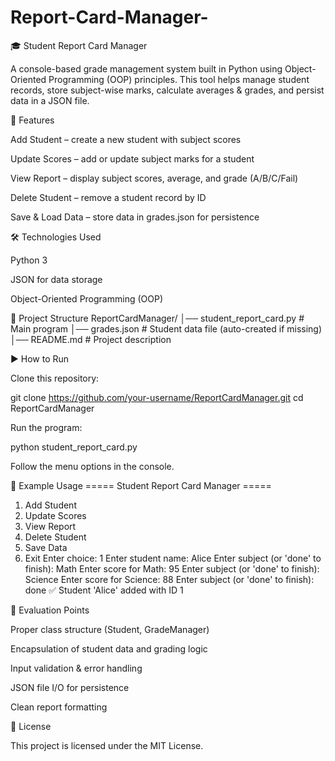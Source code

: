 # Report-Card-Manager-

🎓 Student Report Card Manager

A console-based grade management system built in Python using Object-Oriented Programming (OOP) principles.
This tool helps manage student records, store subject-wise marks, calculate averages & grades, and persist data in a JSON file.

🚀 Features

Add Student – create a new student with subject scores

Update Scores – add or update subject marks for a student

View Report – display subject scores, average, and grade (A/B/C/Fail)

Delete Student – remove a student record by ID

Save & Load Data – store data in grades.json for persistence

🛠️ Technologies Used

Python 3

JSON for data storage

Object-Oriented Programming (OOP)

📂 Project Structure
ReportCardManager/
│── student_report_card.py   # Main program
│── grades.json              # Student data file (auto-created if missing)
│── README.md                # Project description

▶️ How to Run

Clone this repository:

git clone https://github.com/your-username/ReportCardManager.git
cd ReportCardManager


Run the program:

python student_report_card.py


Follow the menu options in the console.

📝 Example Usage
===== Student Report Card Manager =====
1. Add Student
2. Update Scores
3. View Report
4. Delete Student
5. Save Data
6. Exit
Enter choice: 1
Enter student name: Alice
Enter subject (or 'done' to finish): Math
Enter score for Math: 95
Enter subject (or 'done' to finish): Science
Enter score for Science: 88
Enter subject (or 'done' to finish): done
✅ Student 'Alice' added with ID 1

📌 Evaluation Points

Proper class structure (Student, GradeManager)

Encapsulation of student data and grading logic

Input validation & error handling

JSON file I/O for persistence

Clean report formatting

📜 License

This project is licensed under the MIT License.
